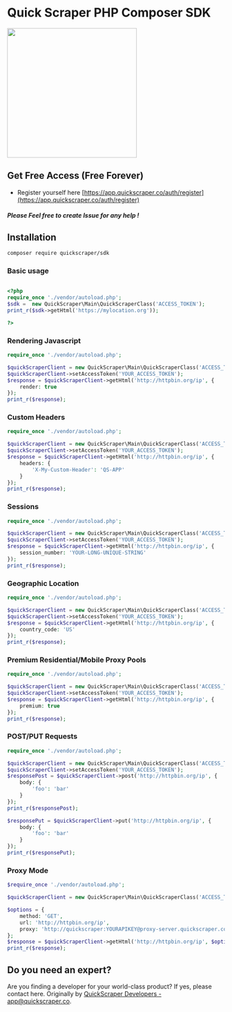 # Quick Scraper PHP Composer SDK

<img src='https://app.quickscraper.co/assets/images/quick_scraper_logo_3.png' width='300' />


## Get Free Access (Free Forever)

* Register yourself here [https://app.quickscraper.co/auth/register](https://app.quickscraper.co/auth/register)

##### Please Feel free to create Issue for any help !


## Installation

``` bash
composer require quickscraper/sdk
```

### Basic usage


```php

<?php
require_once './vendor/autoload.php';
$sdk =  new QuickScraper\Main\QuickScraperClass('ACCESS_TOKEN');
print_r($sdk->getHtml('https://mylocation.org'));

?>
```
### Rendering Javascript

``` php
require_once './vendor/autoload.php';

$quickScraperClient = new QuickScraper\Main\QuickScraperClass('ACCESS_TOKEN');
$quickScraperClient->setAccessToken('YOUR_ACCESS_TOKEN');
$response = $quickScraperClient->getHtml('http://httpbin.org/ip', {
    render: true
});
print_r($response);

```

### Custom Headers

``` php
require_once './vendor/autoload.php';

$quickScraperClient = new QuickScraper\Main\QuickScraperClass('ACCESS_TOKEN');
$quickScraperClient->setAccessToken('YOUR_ACCESS_TOKEN');
$response = $quickScraperClient->getHtml('http://httpbin.org/ip', {
    headers: {
        'X-My-Custom-Header': 'QS-APP'
    }
});
print_r($response);

```
### Sessions

``` php
require_once './vendor/autoload.php';

$quickScraperClient = new QuickScraper\Main\QuickScraperClass('ACCESS_TOKEN');
$quickScraperClient->setAccessToken('YOUR_ACCESS_TOKEN');
$response = $quickScraperClient->getHtml('http://httpbin.org/ip', {
    session_number: 'YOUR-LONG-UNIQUE-STRING'
});
print_r($response);

```

### Geographic Location

``` php
require_once './vendor/autoload.php';

$quickScraperClient = new QuickScraper\Main\QuickScraperClass('ACCESS_TOKEN');
$quickScraperClient->setAccessToken('YOUR_ACCESS_TOKEN');
$response = $quickScraperClient->getHtml('http://httpbin.org/ip', {
    country_code: 'US'
});
print_r($response);
```

### Premium Residential/Mobile Proxy Pools

``` php
require_once './vendor/autoload.php';

$quickScraperClient = new QuickScraper\Main\QuickScraperClass('ACCESS_TOKEN');
$quickScraperClient->setAccessToken('YOUR_ACCESS_TOKEN');
$response = $quickScraperClient->getHtml('http://httpbin.org/ip', {
    premium: true
});
print_r($response);
```

### POST/PUT Requests

``` php
require_once './vendor/autoload.php';

$quickScraperClient = new QuickScraper\Main\QuickScraperClass('ACCESS_TOKEN');
$quickScraperClient->setAccessToken('YOUR_ACCESS_TOKEN');
$responsePost = $quickScraperClient->post('http://httpbin.org/ip', {
    body: {
        'foo': 'bar'
    }
});
print_r($responsePost);

$responsePut = $quickScraperClient->put('http://httpbin.org/ip', {
    body: {
        'foo': 'bar'
    }
});
print_r($responsePut);
```


### Proxy Mode

``` php
$require_once './vendor/autoload.php';

$quickScraperClient = new QuickScraper\Main\QuickScraperClass('ACCESS_TOKEN');

$options = {
    method: 'GET',
    url: 'http://httpbin.org/ip',
    proxy: 'http://quickscraper:YOURAPIKEY@proxy-server.quickscraper.co:1008',
};
$response = $quickScraperClient->getHtml('http://httpbin.org/ip', $options);
print_r($response);

```

## Do you need an expert?

Are you finding a developer for your world-class product? If yes, please contact here.
Originally by [QuickScraper Developers - app@quickscraper.co](mailto:app@quickscraper.co).
